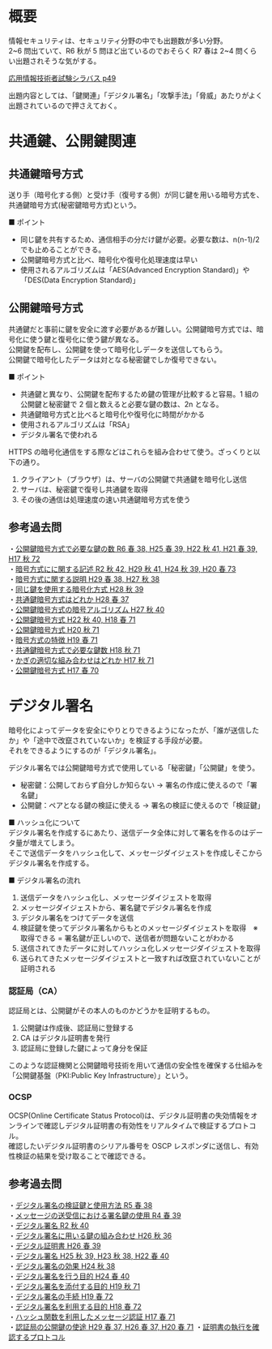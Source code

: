 # 概要

情報セキュリティは、セキュリティ分野の中でも出題数が多い分野。  
2~6 問出ていて、R6 秋が 5 問ほど出ているのでおそらく R7 春は 2~4 問くらい出題されそうな気がする。

[応用情報技術者試験シラバス p49](https://www.ipa.go.jp/shiken/syllabus/nq6ept000000149q-att/syllabus_ap_ver7_0.pdf)

出題内容としては、「鍵関連」「デジタル署名」「攻撃手法」「脅威」あたりがよく出題されているので押さえておく。

# 共通鍵、公開鍵関連

## 共通鍵暗号方式

送り手（暗号化する側）と受け手（復号する側）が同じ鍵を用いる暗号方式を、共通鍵暗号方式(秘密鍵暗号方式)という。

■ ポイント

- 同じ鍵を共有するため、通信相手の分だけ鍵が必要。必要な数は、n(n-1)/2 でも止めることができる。
- 公開鍵暗号方式と比べ、暗号化や復号化処理速度は早い
- 使用されるアルゴリズムは「AES(Advanced Encryption Standard)」や「DES(Data Encryption Standard)」

## 公開鍵暗号方式

共通鍵だと事前に鍵を安全に渡す必要があるが難しい。公開鍵暗号方式では、暗号化に使う鍵と復号化に使う鍵が異なる。  
公開鍵を配布し、公開鍵を使って暗号化しデータを送信してもらう。  
公開鍵で暗号化したデータは対となる秘密鍵でしか復号できない。

■ ポイント

- 共通鍵と異なり、公開鍵を配布するため鍵の管理が比較すると容易。1 組の公開鍵と秘密鍵で 2 個と数えると必要な鍵の数は、2n となる。
- 共通鍵暗号方式と比べると暗号化や復号化に時間がかかる
- 使用されるアルゴリズムは「RSA」
- デジタル署名で使われる

HTTPS の暗号化通信をする際などはこれらを組み合わせて使う。ざっくりと以下の通り。

1. クライアント（ブラウザ）は、サーバの公開鍵で共通鍵を暗号化し送信
2. サーバは、秘密鍵で復号し共通鍵を取得
3. その後の通信は処理速度の速い共通鍵暗号方式を使う

## 参考過去問

・[公開鍵暗号方式で必要な鍵の数 R6 春 38, H25 春 39, H22 秋 41, H21 春 39, H17 秋 72](https://www.ap-siken.com/bunya.php?m=11&s=1&no=7)  
・[暗号方式にに関する記述 R2 秋 42, H29 秋 41, H24 秋 39, H20 春 73](https://www.ap-siken.com/bunya.php?m=11&s=1&no=50)  
・[暗号方式に関する説明 H29 春 38, H27 秋 38](https://www.ap-siken.com/bunya.php?m=11&s=1&no=52)  
・[同じ鍵を使用する暗号化方式 H28 秋 39](https://www.ap-siken.com/bunya.php?m=11&s=1&no=56)  
・[共通鍵暗号方式はどれか H28 春 37](https://www.ap-siken.com/bunya.php?m=11&s=1&no=61)  
・[公開鍵暗号方式の暗号アルゴリズム H27 秋 40](https://www.ap-siken.com/bunya.php?m=11&s=1&no=66)  
・[公開鍵暗号方式 H22 秋 40, H18 春 71](https://www.ap-siken.com/bunya.php?m=11&s=1&no=108)  
・[公開鍵暗号方式 H20 秋 71](https://www.ap-siken.com/bunya.php?m=11&s=1&no=118)  
・[暗号方式の特徴 H19 春 71](https://www.ap-siken.com/bunya.php?m=11&s=1&no=126)  
・[共通鍵暗号方式で必要な鍵数 H18 秋 71](https://www.ap-siken.com/bunya.php?m=11&s=1&no=129)  
・[かぎの適切な組み合わせはどれか H17 秋 71](https://www.ap-siken.com/bunya.php?m=11&s=1&no=136)  
・[公開鍵暗号方式 H17 春 70](https://www.ap-siken.com/bunya.php?m=11&s=1&no=139)

# デジタル署名

暗号化によってデータを安全にやりとりできるようになったが、「誰が送信したか」や「途中で改竄されていないか」を検証する手段が必要。  
それをできるようにするのが「デジタル署名」。

デジタル署名では公開鍵暗号方式で使用している「秘密鍵」「公開鍵」を使う。

- 秘密鍵：公開しておらず自分しか知らない → 署名の作成に使えるので「署名鍵」
- 公開鍵：ペアとなる鍵の検証に使える → 署名の検証に使えるので「検証鍵」

■ ハッシュ化について  
デジタル署名を作成するにあたり、送信データ全体に対して署名を作るのはデータ量が増えてしまう。  
そこで送信データをハッシュ化して、メッセージダイジェストを作成しそこからデジタル署名を作成する。

■ デジタル署名の流れ

1. 送信データをハッシュ化し、メッセージダイジェストを取得
2. メッセージダイジェストから、署名鍵でデジタル署名を作成
3. デジタル署名をつけてデータを送信
4. 検証鍵を使ってデジタル署名からもとのメッセージダイジェストを取得　※取得できる = 署名鍵が正しいので、送信者が問題ないことがわかる
5. 送信されてきたデータに対してハッシュ化しメッセージダイジェストを取得
6. 送られてきたメッセージダイジェストと一致すれば改竄されていないことが証明される

### 認証局（CA）

認証局とは、公開鍵がその本人のものかどうかを証明するもの。

1. 公開鍵は作成後、認証局に登録する
2. CA はデジタル証明書を発行
3. 認証局に登録した鍵によって身分を保証

このような認証機関と公開鍵暗号技術を用いて通信の安全性を確保する仕組みを「公開鍵基盤（PKI:Public Key Infrastructure）」という。

### OCSP

OCSP(Online Certificate Status Protocol)は、デジタル証明書の失効情報をオンラインで確認しデジタル証明書の有効性をリアルタイムで検証するプロトコル。  
確認したいデジタル証明書のシリアル番号を OSCP レスポンダに送信し、有効性検証の結果を受け取ることで確認できる。

## 参考過去問

・[デジタル署名の検証鍵と使用方法 R5 春 38](https://www.ap-siken.com/bunya.php?m=11&s=1&no=12)  
・[メッセージの送受信における署名鍵の使用 R4 春 39](https://www.ap-siken.com/bunya.php?m=11&s=1&no=19)  
・[デジタル署名 R2 秋 40](https://www.ap-siken.com/bunya.php?m=11&s=1&no=30)  
・[デジタル署名に用いる鍵の組み合わせ H26 秋 36](https://www.ap-siken.com/bunya.php?m=11&s=1&no=75)  
・[デジタル証明書 H26 春 39](https://www.ap-siken.com/bunya.php?m=11&s=1&no=82)  
・[デジタル署名 H25 秋 39, H23 秋 38, H22 春 40](https://www.ap-siken.com/bunya.php?m=11&s=1&no=84)  
・[デジタル署名の効果 H24 秋 38](https://www.ap-siken.com/bunya.php?m=11&s=1&no=92)  
・[デジタル署名を行う目的 H24 春 40](https://www.ap-siken.com/bunya.php?m=11&s=1&no=97)  
・[デジタル署名を添付する目的 H19 秋 71](https://www.ap-siken.com/bunya.php?m=11&s=1&no=125)  
・[デジタル署名の手続 H19 春 72](https://www.ap-siken.com/bunya.php?m=11&s=1&no=127)  
・[デジタル署名を利用する目的 H18 春 72](https://www.ap-siken.com/bunya.php?m=11&s=1&no=133)  
・[ハッシュ関数を利用したメッセージ認証 H17 春 71](https://www.ap-siken.com/bunya.php?m=11&s=1&no=140)  
・[認証局の公開鍵の使途 H29 春 37, H26 春 37, H20 春 71](https://www.ap-siken.com/bunya.php?m=11&s=1&no=51)
・[証明書の執行を確認するプロトコル](https://www.ap-siken.com/kakomon/04_aki/q38.html)
